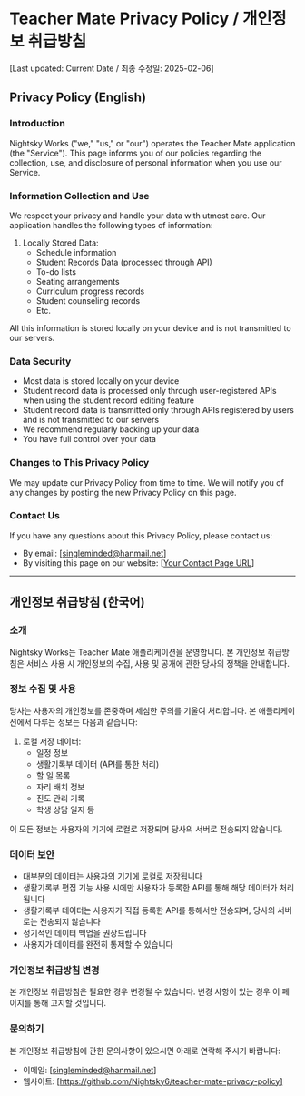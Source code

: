 # Teacher Mate Privacy Policy / 개인정보 취급방침

[Last updated: Current Date / 최종 수정일: 2025-02-06]

## Privacy Policy (English)

### Introduction
Nightsky Works ("we," "us," or "our") operates the Teacher Mate application (the "Service"). This page informs you of our policies regarding the collection, use, and disclosure of personal information when you use our Service.

### Information Collection and Use
We respect your privacy and handle your data with utmost care. Our application handles the following types of information:

1. Locally Stored Data:
   - Schedule information
   - Student Records Data (processed through API)
   - To-do lists
   - Seating arrangements
   - Curriculum progress records
   - Student counseling records
   - Etc.

All this information is stored locally on your device and is not transmitted to our servers.

### Data Security
- Most data is stored locally on your device
- Student record data is processed only through user-registered APIs when using the student record editing feature
- Student record data is transmitted only through APIs registered by users and is not transmitted to our servers
- We recommend regularly backing up your data
- You have full control over your data

### Changes to This Privacy Policy
We may update our Privacy Policy from time to time. We will notify you of any changes by posting the new Privacy Policy on this page.

### Contact Us
If you have any questions about this Privacy Policy, please contact us:
- By email: [singleminded@hanmail.net]
- By visiting this page on our website: [[Your Contact Page URL](https://github.com/Nightsky6/teacher-mate-privacy-policy)]

---

## 개인정보 취급방침 (한국어)

### 소개
Nightsky Works는 Teacher Mate 애플리케이션을 운영합니다. 본 개인정보 취급방침은 서비스 사용 시 개인정보의 수집, 사용 및 공개에 관한 당사의 정책을 안내합니다.

### 정보 수집 및 사용
당사는 사용자의 개인정보를 존중하며 세심한 주의를 기울여 처리합니다. 본 애플리케이션에서 다루는 정보는 다음과 같습니다:

1. 로컬 저장 데이터:
   - 일정 정보
   - 생활기록부 데이터 (API를 통한 처리)
   - 할 일 목록
   - 자리 배치 정보
   - 진도 관리 기록
   - 학생 상담 일지 등

이 모든 정보는 사용자의 기기에 로컬로 저장되며 당사의 서버로 전송되지 않습니다.

### 데이터 보안
- 대부분의 데이터는 사용자의 기기에 로컬로 저장됩니다
- 생활기록부 편집 기능 사용 시에만 사용자가 등록한 API를 통해 해당 데이터가 처리됩니다
- 생활기록부 데이터는 사용자가 직접 등록한 API를 통해서만 전송되며, 당사의 서버로는 전송되지 않습니다
- 정기적인 데이터 백업을 권장드립니다
- 사용자가 데이터를 완전히 통제할 수 있습니다

### 개인정보 취급방침 변경
본 개인정보 취급방침은 필요한 경우 변경될 수 있습니다. 변경 사항이 있는 경우 이 페이지를 통해 고지할 것입니다.

### 문의하기
본 개인정보 취급방침에 관한 문의사항이 있으시면 아래로 연락해 주시기 바랍니다:
- 이메일: [singleminded@hanmail.net]
- 웹사이트: [https://github.com/Nightsky6/teacher-mate-privacy-policy]
